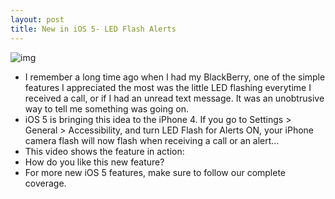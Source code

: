 ```yaml
---
layout: post
title: New in iOS 5- LED Flash Alerts
---
```

![img](http://media.idownloadblog.com/wp-content/uploads/2011/06/LED-Flash-Alerts-iOS-5.jpeg)
* I remember a long time ago when I had my BlackBerry, one of the simple features I appreciated the most was the little LED flashing everytime I received a call, or if I had an unread text message. It was an unobtrusive way to tell me something was going on.
* iOS 5 is bringing this idea to the iPhone 4. If you go to Settings > General > Accessibility, and turn LED Flash for Alerts ON, your iPhone camera flash will now flash when receiving a call or an alert…
* This video shows the feature in action:
* How do you like this new feature?
* For more new iOS 5 features, make sure to follow our complete coverage.


